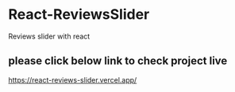 # React-ReviewsSlider
Reviews slider with react
## please click below link to check project live
https://react-reviews-slider.vercel.app/
